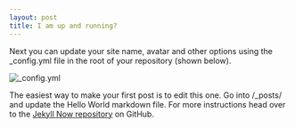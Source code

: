 ```yaml
---
layout: post
title: I am up and running?
---
```


Next you can update your site name, avatar and other options using the _config.yml file in the root of your repository (shown below).

![_config.yml]({{site.baseurl}}/images/raptus.png)

The easiest way to make your first post is to edit this one. Go into /_posts/ and update the Hello World markdown file. For more instructions head over to the [Jekyll Now repository](https://github.com/barryclark/jekyll-now) on GitHub.
